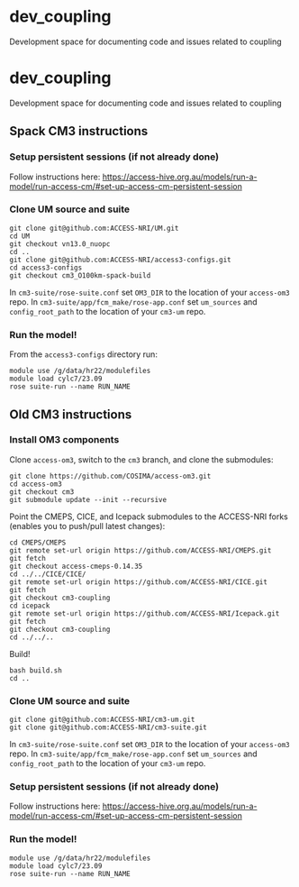# dev_coupling

Development space for documenting code and issues related to coupling

# dev_coupling

Development space for documenting code and issues related to coupling

## Spack CM3 instructions

### Setup persistent sessions (if not already done)

Follow instructions here: https://access-hive.org.au/models/run-a-model/run-access-cm/#set-up-access-cm-persistent-session

### Clone UM source and suite
```
git clone git@github.com:ACCESS-NRI/UM.git
cd UM
git checkout vn13.0_nuopc
cd ..
git clone git@github.com:ACCESS-NRI/access3-configs.git
cd access3-configs
git checkout cm3_O100km-spack-build
```
In `cm3-suite/rose-suite.conf` set `OM3_DIR` to the location of your `access-om3` repo.
In `cm3-suite/app/fcm_make/rose-app.conf` set `um_sources` and `config_root_path` to the location of your `cm3-um` repo.

### Run the model!

From the `access3-configs` directory run:

```
module use /g/data/hr22/modulefiles
module load cylc7/23.09
rose suite-run --name RUN_NAME
```



## Old CM3 instructions

### Install OM3 components

Clone `access-om3`, switch to the `cm3` branch, and clone the submodules:
```
git clone https://github.com/COSIMA/access-om3.git
cd access-om3
git checkout cm3
git submodule update --init --recursive
```

Point the CMEPS, CICE, and Icepack submodules to the ACCESS-NRI forks (enables you to push/pull latest changes):
```
cd CMEPS/CMEPS
git remote set-url origin https://github.com/ACCESS-NRI/CMEPS.git
git fetch
git checkout access-cmeps-0.14.35
cd ../../CICE/CICE/
git remote set-url origin https://github.com/ACCESS-NRI/CICE.git
git fetch
git checkout cm3-coupling
cd icepack
git remote set-url origin https://github.com/ACCESS-NRI/Icepack.git
git fetch
git checkout cm3-coupling
cd ../../..
```

Build!
```
bash build.sh
cd ..
```


### Clone UM source and suite
```
git clone git@github.com:ACCESS-NRI/cm3-um.git
git clone git@github.com:ACCESS-NRI/cm3-suite.git
```
In `cm3-suite/rose-suite.conf` set `OM3_DIR` to the location of your `access-om3` repo.
In `cm3-suite/app/fcm_make/rose-app.conf` set `um_sources` and `config_root_path` to the location of your `cm3-um` repo.

### Setup persistent sessions (if not already done)

Follow instructions here: https://access-hive.org.au/models/run-a-model/run-access-cm/#set-up-access-cm-persistent-session

### Run the model!

```
module use /g/data/hr22/modulefiles
module load cylc7/23.09
rose suite-run --name RUN_NAME
```

